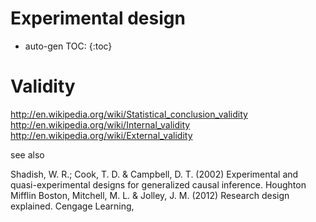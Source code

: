 Experimental design
===

* auto-gen TOC:
{:toc}




# Validity


http://en.wikipedia.org/wiki/Statistical_conclusion_validity
http://en.wikipedia.org/wiki/Internal_validity
http://en.wikipedia.org/wiki/External_validity

see also

Shadish, W. R.; Cook, T. D. & Campbell, D. T. (2002) Experimental and quasi-experimental designs for generalized causal inference. Houghton Mifflin Boston,
Mitchell, M. L. & Jolley, J. M. (2012) Research design explained. Cengage Learning,

